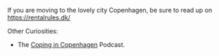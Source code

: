 If you are moving to the lovely city Copenhagen, be sure to read up on https://rentalrules.dk/

Other Curiosities:
* The [Coping in Copenhagen](https://shows.acast.com/649d61cd3f715700114a4585) Podcast.